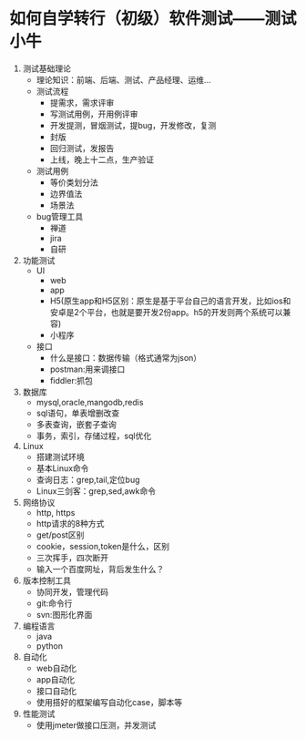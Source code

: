 # 如何自学转行（初级）软件测试——测试小牛
1. 测试基础理论
	- 理论知识：前端、后端、测试、产品经理、运维...
	- 测试流程
		- 提需求，需求评审
		- 写测试用例，开用例评审
		- 开发提测，冒烟测试，提bug，开发修改，复测
		- 封版
		- 回归测试，发报告
		- 上线，晚上十二点，生产验证
	- 测试用例
		- 等价类划分法
		- 边界值法
		- 场景法
	- bug管理工具
		- 禅道
		- jira
		- 自研
2. 功能测试
	- UI
		- web
		- app
		- H5(原生app和H5区别：原生是基于平台自己的语言开发，比如ios和安卓是2个平台，也就是要开发2份app。h5的开发则两个系统可以兼容)
		- 小程序
	- 接口
		- 什么是接口：数据传输（格式通常为json）
		- postman:用来调接口
		- fiddler:抓包
3. 数据库
   - mysql,oracle,mangodb,redis
   - sql语句，单表增删改查
   - 多表查询，嵌套子查询
   - 事务，索引，存储过程，sql优化
4. Linux
   - 搭建测试环境
   - 基本Linux命令
   - 查询日志：grep,tail,定位bug
   - Linux三剑客：grep,sed,awk命令
5. 网络协议
   - http, https
   - http请求的8种方式
   - get/post区别
   - cookie，session,token是什么，区别
   - 三次挥手，四次断开
   - 输入一个百度网址，背后发生什么？
6. 版本控制工具
	- 协同开发，管理代码
	- git:命令行
	- svn:图形化界面
7. 编程语言
   - java
   - python
8. 自动化
   - web自动化
   - app自动化
   - 接口自动化
   - 使用搭好的框架编写自动化case，脚本等
9. 性能测试
    - 使用jmeter做接口压测，并发测试
